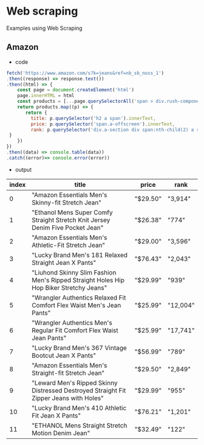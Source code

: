 # Web scraping
Examples using Web Scraping

## Amazon 
- code
```js
fetch('https://www.amazon.com/s?k=jeans&ref=nb_sb_noss_1')
.then((response) => response.text())
.then((html) => {
    const page = document.createElement('html')
    page.innerHTML = html
    const products = [...page.querySelectorAll('span > div.rush-component')]
    return products.map((p) => {
       return {
         title: p.querySelector('h2 a span').innerText,
         price: p.querySelector('span.a-offscreen').innerText,
         rank: p.querySelector('div.a-section div span:nth-child(2) a span').innerText
 }
    })
})
.then((data) => console.table(data))
.catch((error)=> console.error(error))
```
- output

| index | title | price | rank |
| --- | --- | --- | --- |
| 0	| "Amazon Essentials Men's Skinny-fit Stretch Jean"	| "$29.50"	| "3,914" |
| 1	| "Ethanol Mens Super Comfy Straight Stretch Knit Jersey Denim Five Pocket Jean" |	"$26.38" |	"774" |
| 2	| "Amazon Essentials Men's Athletic-Fit Stretch Jean"	| "$29.00"	| "3,596" |
| 3	| "Lucky Brand Men's 181 Relaxed Straight Jean X Pants"	| "$76.43"	| "2,043" |
| 4	| "Liuhond Skinny Slim Fashion Men's Ripped Straight Holes Hip Hop Biker Stretchy Jeans"	| "$29.99"	| "939" |
| 5	| "Wrangler Authentics Relaxed Fit Comfort Flex Waist Men's Jean Pants"	| "$25.99"	| "12,004" |
| 6	| "Wrangler Authentics Men's Regular Fit Comfort Flex Waist Jean Pants"	| "$25.99"	| "17,741" |
| 7	| "Lucky Brand Men's 367 Vintage Bootcut Jean X Pants"	| "$56.99"	| "789" |
| 8	| "Amazon Essentials Men's Straight-fit Stretch Jean"	| "$29.50"	| "2,849" |
| 9	| "Leward Men's Ripped Skinny Distressed Destroyed Straight Fit Zipper Jeans with Holes"	| "$29.99"	| "955" |
| 10	| "Lucky Brand Men's 410 Athletic Fit Jean X Pants"	| "$76.21"	| "1,201" |
| 11	| "ETHANOL Mens Straight Stretch Motion Denim Jean"	| "$32.49"	| "122" |
